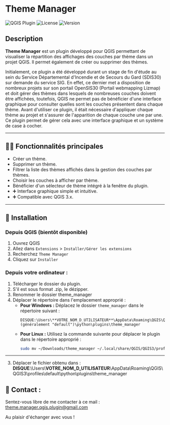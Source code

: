 # Theme Manager

![QGIS Plugin](https://img.shields.io/badge/QGIS-Plugin-green)
![License](https://img.shields.io/badge/license-GPLv3-blue)
![Version](https://img.shields.io/badge/version-1.0.0-orange)

## Description

**Theme Manager** est un plugin développé pour QGIS permettant de visualiser la répartition des affichages des couches par thème dans un projet QGIS. Il permet également de créer ou supprimer des thèmes.

Initialement, ce plugin a été développé durant un stage de fin d'étude au sein du Service Départemental d'Incendie et de Secours du Gard (SDIS30) sur demande du service SIG. En effet, ce dernier met a disposition de nombreux projets sur son portail OpenSIS30 (Portail webmapping Lizmap) et doit gérer des thèmes dans lesquels de nombreuses couches doivent être affichées, toutefois, QGIS ne permet pas de bénéficier d'une interface graphique pour consulter quelles sont les couches présentent dans chaque thème. Avant d'utiliser ce plugin, il était nécessaire d'appliquer chaque thème au projet et s'assurer de l'apparition de chaque couche une par une. Ce plugin permet de gérer cela avec une interface graphique et un système de case à cocher.

---

## 👨‍💻 Fonctionnalités principales

- Créer un thème.
- Supprimer un thème.
- Filtrer la liste des thèmes affichés dans la gestion des couches par thèmes.
- Choisir les couches à afficher par thème.
- Bénéficier d'un sélecteur de thème intégré à la fenêtre du plugin.
- ➕ Interface graphique simple et intuitive.
- ➕ Compatible avec QGIS 3.x.

---

## 📶 Installation

### Depuis QGIS (bientôt disponible)

1. Ouvrez QGIS
2. Allez dans `Extensions` > `Installer/Gérer les extensions`
3. Recherchez `Theme Manager`
4. Cliquez sur `Installer`

### Depuis votre ordinateur :

1. Télécharger le dossier du plugin.
2. S'il est sous format .zip, le dézipper.
3. Renommer le dossier theme_manager
4. Déplacer le répertoire dans l'emplacement approprié :
   - **Pour Windows :**
     Déplacez le dossier `theme_manager` dans le répertoire suivant :
     ```
     DISQUE:\Users\**VOTRE_NOM_D_UTILISATEUR**\AppData\Roaming\QGIS\QGIS3\profiles\**VOTRE_PROFILE_QGIS** (généralement "default")\python\plugins\theme_manager
     ```
   - **Pour Linux :**
     Utilisez la commande suivante pour déplacer le plugin dans le répertoire approprié :
     ```bash
     sudo mv ~/Downloads/theme_manager ~/.local/share/QGIS/QGIS3/profiles/default/python/plugins/
     ```
---
3. Déplacer le fichier obtenu dans : **DISQUE**:\Users\\**VOTRE_NOM_D_UTILISATEUR**\AppData\Roaming\QGIS\QGIS3\profiles\default\python\plugins\theme_manager

## 📧 Contact :
Sentez-vous libre de me contacter à ce mail : theme.manager.qgis.plugin@gmail.com

Au plaisir d'échanger avec vous !
